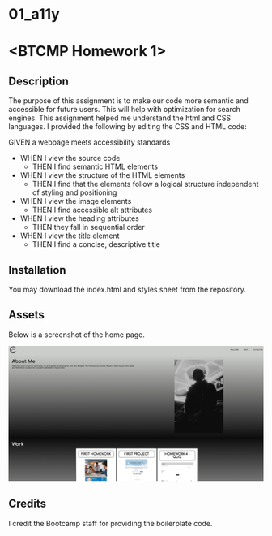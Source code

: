 # 01_a11y
# <BTCMP Homework 1>
## Description
The purpose of this assignment is to make our code more semantic and accessible for future users. This will help with optimization for search engines.
This assignment helped me understand the html and CSS languages.
I provided the following by editing the CSS and HTML code:

GIVEN a webpage meets accessibility standards
* WHEN I view the source code
    * THEN I find semantic HTML elements
* WHEN I view the structure of the HTML elements
    * THEN I find that the elements follow a logical structure independent of styling and positioning
* WHEN I view the image elements
    * THEN I find accessible alt attributes
* WHEN I view the heading attributes
   * THEN they fall in sequential order
* WHEN I view the title element
    * THEN I find a concise, descriptive title

## Installation
You may download the index.html and styles sheet from the repository.
## Assets
Below is a screenshot of the home page.

 ![alt text](./assets/images/screenshot.png)

## Credits
I credit the Bootcamp staff for providing the boilerplate code.
